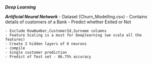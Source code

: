 ***Deep Learning***

***Artificial Neural Network***
     - Dataset (Churn_Modelling.csv)
     - Contains details of customers of a Bank - Predict whether Exited or Not

    - Exclude RowNumber,CustomerId,Surname columns
    - Feature Scaling is a must for Deeplearning (we scale all the features)
    - Create 2 hidden layers of 6 neurons
    - compile 
    - Single customer prediction
    - Predict of Test set - 86.75% accuracy
    
    
    